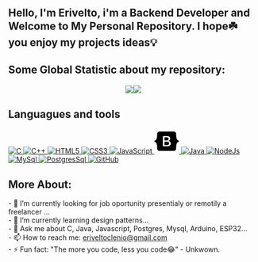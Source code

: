 ## Hello, I'm Erivelto, i'm a Backend Developer and Welcome to My Personal Repository. I hope☘️ you enjoy my projects ideas💡

<h2> Some Global Statistic about my repository:</h2>
<div style="display:flex; flex-direction:row; justify-content: center; align-Items:center;">
  <a href="https://github.com/anuraghazra/github-readme-stats">
    <img height=200 align="center" src="https://github-readme-stats.vercel.app/api?username=otlevire&show_icons=true&theme=algolia" />
  </a>

  <a href="https://github.com/anuraghazra/convoychat">
    <img height=200 align="center" src="https://github-readme-stats.vercel.app/api/top-langs/?username=otlevire&layout=compact&langs_count=10&theme=algolia" />
  </a>
</div>


<h2> Languagues and tools</h2>
<a href="#"> 
 <img width="50" height="50" src="https://github.com/Otlevire/Otlevire/blob/main/assets/c-original.svg" alt="C" >
</a>
<a href="#">
  <img width="50" height="50" src="https://github.com/Otlevire/Otlevire/blob/main/assets/cplusplus-original.svg" alt="C++" >
</a>    

<a href="#">
  <img width="50" height="50" src="https://github.com/Otlevire/Otlevire/blob/main/assets/html5-original-wordmark.svg" alt="HTML5" >
</a>    

<a href="#">
  <img width="50" height="50"  src="https://github.com/Otlevire/Otlevire/blob/main/assets/css3-original-wordmark.svg" alt="CSS3" >
</a>    
 
<a href="#">
  <img width="50" height="50" src="https://github.com/Otlevire/Otlevire/blob/main/assets/javascript-original.svg" alt="JavaScript" >
</a>

 <a href="#">
  <img width="50" height="50" src="https://raw.githubusercontent.com/devicons/devicon/master/icons/bootstrap/bootstrap-plain.svg" alt="Bootstrap" >
</a>    

<a href="#">
  <img width="50" height="50" src="https://github.com/Otlevire/Otlevire/blob/main/assets/java-original.svg" alt="Java" >
</a>    
  
<a href="#">
  <img width="50" height="50" src="https://github.com/Otlevire/Otlevire/blob/main/assets/nodejs-original-wordmark.svg" alt="NodeJs" >
</a>
  
<a href="#">
  <img width="50" height="50"  src="https://github.com/Otlevire/Otlevire/blob/main/assets/mysql-original-wordmark.svg" alt="MySql" >
</a>

<a href="#">
  <img width="50" height="50" src="https://github.com/Otlevire/Otlevire/blob/main/assets/postgresql-original-wordmark.svg" alt="PostgresSql" >
</a>
 
<a href="#">
  <img width="50" height="50" src="https://github.com/Otlevire/Otlevire/blob/main/assets/68747470733a2f2f7777772e766563746f726c6f676f2e7a6f6e652f6c6f676f732f6769742d73636d2f6769742d73636d2d69636f6e2e737667.svg" alt="GitHub" >
</a>    

<h2> More About:</h2>
- 🔭 I’m currently looking for job oportunity presentialy or remotily a freelancer ...<br/>
- 🌱 I’m currently learning design patterns...<br/>
- 💬 Ask me about C, Java, Javascript, Postgres, Mysql, Arduino, ESP32...<br/>
- 📫 How to reach me: <a href="mailto:eriveltoclenio@email.com">eriveltoclenio@gmail.com</a><br/>
- ⚡ Fun fact: "The more you code, less you code😂" - Unkwown.<br/>
